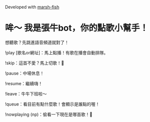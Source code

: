 Developed with [marsh-fish](https://github.com/marsh-fish)

# 哞～ 我是張牛bot，你的點歌小幫手！

想聽歌？先跳進語音頻道就對了！

!play [歌名or網址]：馬上點播！有歌在播會自動排隊。

!skip：這首不愛？馬上切歌！👺

!pause：中場休息！

!resume：繼續嗨！

!leave：牛牛下班啦～

!queue：看目前有點什麼歌！會顯示是誰點的喔！

!nowplaying (np)：偷看一下現在是哪首歌！👀